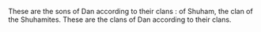 These are the sons of Dan according to their clans : of Shuham, the clan of the Shuhamites. These are the clans of Dan according to their clans.

